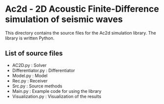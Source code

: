 #  Ac2d - 2D Acoustic Finite-Difference simulation of seismic waves

This directory contains the source files for the Ac2d simulation library.
The library is written Python.

## List of source files
- AC2D.py  : Solver 
- Differentiator.py  : Differentiator 
- Model.py : Model 
- Rec.py   : Receiver 
- Src.py   : Source methods
- Main.py : Example code for using the library
- Visualization.py : Visualization of the results